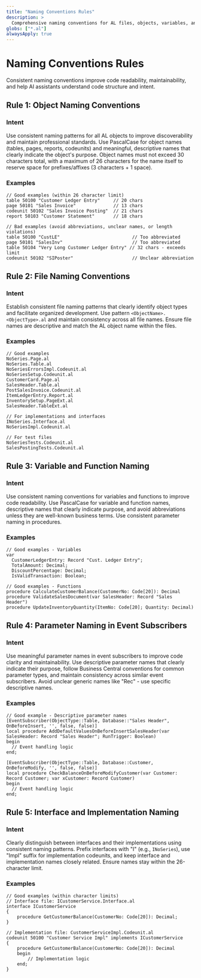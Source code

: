 ```yaml
---
title: "Naming Conventions Rules"
description: >
  Comprehensive naming conventions for AL files, objects, variables, and functions
globs: ["*.al"]
alwaysApply: true
---
```


# Naming Conventions Rules

Consistent naming conventions improve code readability, maintainability, and help AI assistants understand code structure and intent.

## Rule 1: Object Naming Conventions

### Intent
Use consistent naming patterns for all AL objects to improve discoverability and maintain professional standards. Use PascalCase for object names (tables, pages, reports, codeunits) and meaningful, descriptive names that clearly indicate the object's purpose. Object names must not exceed 30 characters total, with a maximum of 26 characters for the name itself to reserve space for prefixes/affixes (3 characters + 1 space).

### Examples

```al
// Good examples (within 26 character limit)
table 50100 "Customer Ledger Entry"     // 20 chars
page 50101 "Sales Invoice"              // 13 chars  
codeunit 50102 "Sales Invoice Posting"  // 21 chars
report 50103 "Customer Statement"       // 18 chars
```

```al
// Bad examples (avoid abbreviations, unclear names, or length violations)
table 50100 "CustLE"                           // Too abbreviated
page 50101 "SalesInv"                          // Too abbreviated
table 50104 "Very Long Customer Ledger Entry" // 32 chars - exceeds limit
codeunit 50102 "SIPoster"                      // Unclear abbreviation
```

## Rule 2: File Naming Conventions

### Intent
Establish consistent file naming patterns that clearly identify object types and facilitate organized development. Use pattern `<ObjectName>.<ObjectType>.al` and maintain consistency across all file names. Ensure file names are descriptive and match the AL object name within the files.

### Examples

```al
// Good examples
NoSeries.Page.al
NoSeries.Table.al
NoSeriesErrorsImpl.Codeunit.al
NoSeriesSetup.Codeunit.al
CustomerCard.Page.al
SalesHeader.Table.al
PostSalesInvoice.Codeunit.al
ItemLedgerEntry.Report.al
InventorySetup.PageExt.al
SalesHeader.TableExt.al

// For implementations and interfaces
INoSeries.Interface.al
NoSeriesImpl.Codeunit.al

// For test files
NoSeriesTests.Codeunit.al
SalesPostingTests.Codeunit.al
```

## Rule 3: Variable and Function Naming

### Intent
Use consistent naming conventions for variables and functions to improve code readability. Use PascalCase for variable and function names, descriptive names that clearly indicate purpose, and avoid abbreviations unless they are well-known business terms. Use consistent parameter naming in procedures.

### Examples

```al
// Good examples - Variables
var
  CustomerLedgerEntry: Record "Cust. Ledger Entry";
  TotalAmount: Decimal;
  DiscountPercentage: Decimal;
  IsValidTransaction: Boolean;
```

```al
// Good examples - Functions
procedure CalculateCustomerBalance(CustomerNo: Code[20]): Decimal
procedure ValidateSalesDocument(var SalesHeader: Record "Sales Header")
procedure UpdateInventoryQuantity(ItemNo: Code[20]; Quantity: Decimal)
```

## Rule 4: Parameter Naming in Event Subscribers

### Intent
Use meaningful parameter names in event subscribers to improve code clarity and maintainability. Use descriptive parameter names that clearly indicate their purpose, follow Business Central conventions for common parameter types, and maintain consistency across similar event subscribers. Avoid unclear generic names like "Rec" - use specific descriptive names.

### Examples

```al
// Good example - Descriptive parameter names
[EventSubscriber(ObjectType::Table, Database::"Sales Header", OnBeforeInsert, '', false, false)]
local procedure AddDefaultValuesOnBeforeInsertSalesHeader(var SalesHeader: Record "Sales Header"; RunTrigger: Boolean)
begin
  // Event handling logic
end;

[EventSubscriber(ObjectType::Table, Database::Customer, OnBeforeModify, '', false, false)]
local procedure CheckBalanceOnBeforeModifyCustomer(var Customer: Record Customer; var xCustomer: Record Customer)
begin
  // Event handling logic
end;
```

## Rule 5: Interface and Implementation Naming

### Intent
Clearly distinguish between interfaces and their implementations using consistent naming patterns. Prefix interfaces with "I" (e.g., `INoSeries`), use "Impl" suffix for implementation codeunits, and keep interface and implementation names closely related. Ensure names stay within the 26-character limit.

### Examples

```al
// Good examples (within character limits)
// Interface file: ICustomerService.Interface.al
interface ICustomerService
{
    procedure GetCustomerBalance(CustomerNo: Code[20]): Decimal;
}

// Implementation file: CustomerServiceImpl.Codeunit.al
codeunit 50100 "Customer Service Impl" implements ICustomerService
{
    procedure GetCustomerBalance(CustomerNo: Code[20]): Decimal
    begin
        // Implementation logic
    end;
}
```